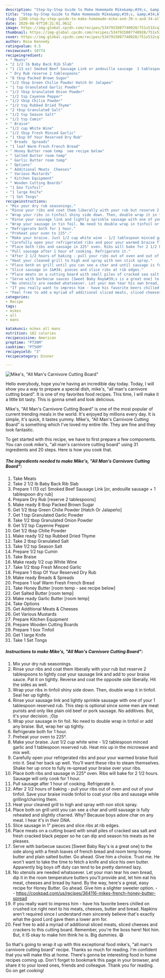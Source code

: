 ```yaml
---
description: "Step-by-Step Guide to Make Homemade Mike&amp;#39;s, &amp;#34;All Man&amp;#39;s Carnivore Cutting Board&amp;#34;"
title: "Step-by-Step Guide to Make Homemade Mike&amp;#39;s, &amp;#34;All Man&amp;#39;s Carnivore Cutting Board&amp;#34;"
slug: 1208-step-by-step-guide-to-make-homemade-mike-and-39-s-and-34-all-man-and-39-s-carnivore-cutting-board-and-34
date: 2020-08-07T20:31:01.961Z
image: https://img-global.cpcdn.com/recipes/5347915087740928/751x532cq70/mikes-all-mans-carnivore-cutting-board-recipe-main-photo.jpg
thumbnail: https://img-global.cpcdn.com/recipes/5347915087740928/751x532cq70/mikes-all-mans-carnivore-cutting-board-recipe-main-photo.jpg
cover: https://img-global.cpcdn.com/recipes/5347915087740928/751x532cq70/mikes-all-mans-carnivore-cutting-board-recipe-main-photo.jpg
author: Rosa Kennedy
ratingvalue: 4.5
reviewcount: 10774
recipeingredient:
- " Meats"
- "2 1/2 lb Baby Back Rib Slab"
- "1 (13 oz) Smoked Beef Sausage Link or andouille sausage  1 tablespoon dry rub"
- " Dry Rub reserve 2 tablespoons"
- "8 tbsp Packed Brown Sugar"
- "1/2 tbsp Green Chilie Powder Hatch Or Jalapeo"
- "1 tsp Granulated Garlic Powder"
- "1/2 tbsp Granulated Onion Powder"
- "1/2 tsp Cayenne Pepper"
- "1/2 tbsp Chilie Powder"
- "1/2 tsp Rubbed Dried Thyme"
- "2 tbsp Granulated Salt"
- "1/2 tsp Season Salt"
- "1/2 tsp Cumin"
- " Braise"
- "1/2 cup White Wine"
- "1/2 tbsp Fresh Minced Garlic"
- "1 tbsp Of Your Reserved Dry Rub"
- " Breads  Spreads"
- "1 loaf Warm Fresh French Bread"
- " Honey Butter room temp  see recipe below"
- " Salted Butter room temp"
- " Garlic Butter room temp"
- " Options"
- " Additional Meats  Cheeses"
- " Various Mustards"
- " Kitchen Equipment"
- " Wooden Cutting Boards"
- "1 box Tinfoil"
- "1 large Knife"
- "1 Set Tongs"
recipeinstructions:
- "Mix your dry rub seasonings."
- "Rinse your ribs and coat them liberally with your rub but reserve 2 tablespoons to lightly coat your sausage link and add to your braise sauce. Pat it on tightly. Reverse and coat the opposite side liberally. Hit the sides as well."
- "Wrap your ribs in tinfoil shiny side down. Then, double wrap it in tinfoil. Seal her up tightly."
- "Rinse your sausage link and lightly sprinkle sausage with one of your 1 tablespoon reserved rub. This step is optional since some men are meat purists and only like plain old beef or pork sausage. No additives. But, it&#39;s your decision. ;0)p"
- "Wrap your sausage in tin foil. No need to double wrap in tinfoil or add any braise. But, wrap her up tightly."
- "Refrigerate both for 1 hour."
- "Preheat your oven to 225°."
- "Make your braise. Just 1/2 cup white wine - 1/2 tablespoon minced garlic and 1 tablespoon reserved rub. Heat mix up in the microwave and mix well."
- "Carefully open your refrigerated ribs and pour your warmed braise fluid into it. Seal her back up well. You&#39;ll want these ribs to steam themselves. Shake her up once to fully re-spread your braise over your ribs."
- "Place both ribs and sausage in 225° oven. Ribs will bake for 2 1/2 hours. Sausage will only cook for 1 hour."
- "Pull sausage after 1 hour of cooking. Refrigerate it."
- "After 2 1/2 hours of baking - pull your ribs out of oven and out of your tinfoil. Save your braise inside tinfoil to coat your ribs and sausage while grilling/charring them."
- "Heat your cleaned grill to high and spray with non stick spray."
- "Place both on grill until you can see a char and until sausage is fully reheated and slightly charred. Why? Because boys adore char on any meat. I hear it&#39;s in their DNA."
- "Slice sausage in 1&#34; pieces and slice ribs at rib edges."
- "Place meats on a cutting board with small piles of cracked sea salt and fresh cracked black pepper so he can dip and season his meats as he pleases."
- "Serve with barbecue sauces [Sweet Baby Ray&#39;s is a great one] to the side along with a fresh loaves of french bread and room temp honey butter and plain salted butter. Go ahead. Give him a choice. Trust me. He won&#39;t want to take the time to fetch a knife and slice his own butter. Apparently big boys off duty can tend to be pretty damned lazy."
- "No utensils are needed whatsoever. Let your man tear his own bread, dip it in the room temperature butters you&#39;ll provide and, let him eat his meat, cheeses and bread by hand. By the way, here&#39;s a great, easy recipe for Honey Butter. Go ahead. Give him a slighter sweeter option.  https://cookpad.com/us/recipes/364116-mikes-french-honey-butter-spread"
- "If you really want to impress him - have his favorite beers chilled on crushed ice right next to his meats, cheeses, butter and bread. Napkins aren&#39;t required since I understand men sincerely believe that&#39;s exactly what the good Lord gave them a lower arm for."
- "Feel free to add a myriad of additional sliced meats, sliced cheeses and crackers to this cutting board. Remember, you&#39;re the boss here! Not him. But, it IS okay to make him think he is. Big dummies. 😆"
categories:
- Recipe
tags:
- mikes
- all
- mans

katakunci: mikes all mans 
nutrition: 162 calories
recipecuisine: American
preptime: "PT30M"
cooktime: "PT56M"
recipeyield: "3"
recipecategory: Dinner

---
```



![Mike&#39;s, &#34;All Man&#39;s Carnivore Cutting Board&#34;](https://img-global.cpcdn.com/recipes/5347915087740928/751x532cq70/mikes-all-mans-carnivore-cutting-board-recipe-main-photo.jpg)

Hello everybody, hope you're having an incredible day today. Today, I will show you a way to prepare a special dish, mike&#39;s, &#34;all man&#39;s carnivore cutting board&#34;. It is one of my favorites food recipes. This time, I will make it a little bit tasty. This is gonna smell and look delicious.

Mike&#39;s, &#34;All Man&#39;s Carnivore Cutting Board&#34; is one of the most popular of current trending meals in the world. It's enjoyed by millions every day. It is simple, it's quick, it tastes yummy. Mike&#39;s, &#34;All Man&#39;s Carnivore Cutting Board&#34; is something which I've loved my entire life. They are fine and they look fantastic.




To get started with this recipe, we have to first prepare a few components. You can cook mike&#39;s, &#34;all man&#39;s carnivore cutting board&#34; using 31 ingredients and 20 steps. Here is how you cook that.

<!--inarticleads1-->

##### The ingredients needed to make Mike&#39;s, &#34;All Man&#39;s Carnivore Cutting Board&#34;:

1. Take  Meats
1. Take 2 1/2 lb Baby Back Rib Slab
1. Prepare 1 (13 oz) Smoked Beef Sausage Link [or, andouille sausage + 1 tablespoon dry rub]
1. Prepare  Dry Rub [reserve 2 tablespoons]
1. Make ready 8 tbsp Packed Brown Sugar
1. Get 1/2 tbsp Green Chilie Powder [Hatch Or Jalapeño]
1. Get 1 tsp Granulated Garlic Powder
1. Take 1/2 tbsp Granulated Onion Powder
1. Get 1/2 tsp Cayenne Pepper
1. Get 1/2 tbsp Chilie Powder
1. Make ready 1/2 tsp Rubbed Dried Thyme
1. Take 2 tbsp Granulated Salt
1. Take 1/2 tsp Season Salt
1. Prepare 1/2 tsp Cumin
1. Take  Braise
1. Make ready 1/2 cup White Wine
1. Take 1/2 tbsp Fresh Minced Garlic
1. Prepare 1 tbsp Of Your Reserved Dry Rub
1. Make ready  Breads &amp; Spreads
1. Prepare 1 loaf Warm Fresh French Bread
1. Take  Honey Butter [room temp - see recipe below]
1. Get  Salted Butter [room temp]
1. Make ready  Garlic Butter [room temp]
1. Take  Options
1. Get  Additional Meats &amp; Cheeses
1. Get  Various Mustards
1. Prepare  Kitchen Equipment
1. Prepare  Wooden Cutting Boards
1. Prepare 1 box Tinfoil
1. Get 1 large Knife
1. Take 1 Set Tongs




<!--inarticleads2-->

##### Instructions to make Mike&#39;s, &#34;All Man&#39;s Carnivore Cutting Board&#34;:

1. Mix your dry rub seasonings.
1. Rinse your ribs and coat them liberally with your rub but reserve 2 tablespoons to lightly coat your sausage link and add to your braise sauce. Pat it on tightly. Reverse and coat the opposite side liberally. Hit the sides as well.
1. Wrap your ribs in tinfoil shiny side down. Then, double wrap it in tinfoil. Seal her up tightly.
1. Rinse your sausage link and lightly sprinkle sausage with one of your 1 tablespoon reserved rub. This step is optional since some men are meat purists and only like plain old beef or pork sausage. No additives. But, it&#39;s your decision. ;0)p
1. Wrap your sausage in tin foil. No need to double wrap in tinfoil or add any braise. But, wrap her up tightly.
1. Refrigerate both for 1 hour.
1. Preheat your oven to 225°.
1. Make your braise. Just 1/2 cup white wine - 1/2 tablespoon minced garlic and 1 tablespoon reserved rub. Heat mix up in the microwave and mix well.
1. Carefully open your refrigerated ribs and pour your warmed braise fluid into it. Seal her back up well. You&#39;ll want these ribs to steam themselves. Shake her up once to fully re-spread your braise over your ribs.
1. Place both ribs and sausage in 225° oven. Ribs will bake for 2 1/2 hours. Sausage will only cook for 1 hour.
1. Pull sausage after 1 hour of cooking. Refrigerate it.
1. After 2 1/2 hours of baking - pull your ribs out of oven and out of your tinfoil. Save your braise inside tinfoil to coat your ribs and sausage while grilling/charring them.
1. Heat your cleaned grill to high and spray with non stick spray.
1. Place both on grill until you can see a char and until sausage is fully reheated and slightly charred. Why? Because boys adore char on any meat. I hear it&#39;s in their DNA.
1. Slice sausage in 1&#34; pieces and slice ribs at rib edges.
1. Place meats on a cutting board with small piles of cracked sea salt and fresh cracked black pepper so he can dip and season his meats as he pleases.
1. Serve with barbecue sauces [Sweet Baby Ray&#39;s is a great one] to the side along with a fresh loaves of french bread and room temp honey butter and plain salted butter. Go ahead. Give him a choice. Trust me. He won&#39;t want to take the time to fetch a knife and slice his own butter. Apparently big boys off duty can tend to be pretty damned lazy.
1. No utensils are needed whatsoever. Let your man tear his own bread, dip it in the room temperature butters you&#39;ll provide and, let him eat his meat, cheeses and bread by hand. By the way, here&#39;s a great, easy recipe for Honey Butter. Go ahead. Give him a slighter sweeter option. -  - https://cookpad.com/us/recipes/364116-mikes-french-honey-butter-spread
1. If you really want to impress him - have his favorite beers chilled on crushed ice right next to his meats, cheeses, butter and bread. Napkins aren&#39;t required since I understand men sincerely believe that&#39;s exactly what the good Lord gave them a lower arm for.
1. Feel free to add a myriad of additional sliced meats, sliced cheeses and crackers to this cutting board. Remember, you&#39;re the boss here! Not him. But, it IS okay to make him think he is. Big dummies. 😆




So that's going to wrap it up with this exceptional food mike&#39;s, &#34;all man&#39;s carnivore cutting board&#34; recipe. Thanks so much for reading. I'm confident that you will make this at home. There's gonna be interesting food in home recipes coming up. Don't forget to bookmark this page in your browser, and share it to your loved ones, friends and colleague. Thank you for reading. Go on get cooking!
